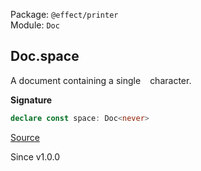 Package: `@effect/printer`<br />
Module: `Doc`<br />

## Doc.space

A document containing a single ` ` character.

**Signature**

```ts
declare const space: Doc<never>
```

[Source](https://github.com/Effect-TS/effect/tree/main/packages/printer/src/Doc.ts#L847)

Since v1.0.0